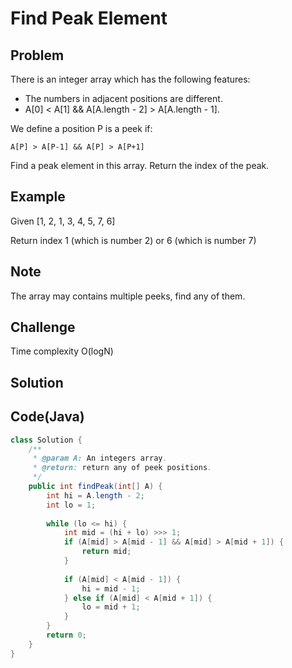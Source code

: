 Find Peak Element
===


Problem
-------

There is an integer array which has the following features:

* The numbers in adjacent positions are different.
* A[0] < A[1] && A[A.length - 2] > A[A.length - 1].

We define a position P is a peek if:

    A[P] > A[P-1] && A[P] > A[P+1]

Find a peak element in this array. Return the index of the peak.

Example
-------

Given [1, 2, 1, 3, 4, 5, 7, 6]

Return index 1 (which is number 2) or 6 (which is number 7)

Note
---------

The array may contains multiple peeks, find any of them.

Challenge
---------

Time complexity O(logN)

Solution
--------



Code(Java)
----------

```java
class Solution {
    /**
     * @param A: An integers array.
     * @return: return any of peek positions.
     */
    public int findPeak(int[] A) {
        int hi = A.length - 2;
        int lo = 1;
        
        while (lo <= hi) {
            int mid = (hi + lo) >>> 1;
            if (A[mid] > A[mid - 1] && A[mid] > A[mid + 1]) {
                return mid;
            }
            
            if (A[mid] < A[mid - 1]) {
                hi = mid - 1;
            } else if (A[mid] < A[mid + 1]) {
                lo = mid + 1;
            }
        }
        return 0;
    }
}

```